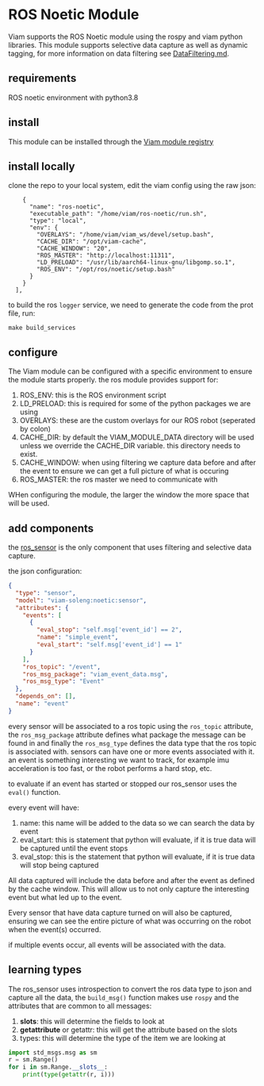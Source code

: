 # ROS Noetic Module

Viam supports the ROS Noetic module using the rospy and viam python libraries.
This module supports selective data capture as well as dynamic tagging, for more 
information on data filtering see [DataFiltering.md](./docs/DataFiltering.md).

## requirements

ROS noetic environment with python3.8

## install
This module can be installed through the [Viam module registry](https://docs.viam.com/registry/)

## install locally

clone the repo to your local system, edit the viam config using the raw json:
```  "modules": [
    {
      "name": "ros-noetic",
      "executable_path": "/home/viam/ros-noetic/run.sh",
      "type": "local",
      "env": {
        "OVERLAYS": "/home/viam/viam_ws/devel/setup.bash",
        "CACHE_DIR": "/opt/viam-cache",
        "CACHE_WINDOW": "20",
        "ROS_MASTER": "http://localhost:11311",
        "LD_PRELOAD": "/usr/lib/aarch64-linux-gnu/libgomp.so.1",
        "ROS_ENV": "/opt/ros/noetic/setup.bash"
      }
    }
  ],
```

to build the ros `logger` service, we need to generate the code from the prot file, run:
```shell
make build_services
```

## configure
The Viam module can be configured with a specific environment to ensure the module starts properly.
the ros module provides support for:
1. ROS_ENV: this is the ROS environment script
2. LD_PRELOAD: this is required for some of the python packages we are using
3. OVERLAYS: these are the custom overlays for our ROS robot (seperated by colon)
4. CACHE_DIR: by default the VIAM_MODULE_DATA directory will be used unless we override the CACHE_DIR variable. this directory needs to exist.
5. CACHE_WINDOW: when using filtering we capture data before and after the event to ensure we can get a full picture of what is occuring
6. ROS_MASTER: the ros master we need to communicate with

WHen configuring the module, the larger the window the more space that will be used.

## add components

the [ros_sensor](./components/ros_sensor.py) is the only component that uses filtering and selective data capture.

the json configuration: 
```json
{
  "type": "sensor",
  "model": "viam-soleng:noetic:sensor",
  "attributes": {
    "events": [
      {
        "eval_stop": "self.msg['event_id'] == 2",
        "name": "simple_event",
        "eval_start": "self.msg['event_id'] == 1"
      }
    ],
    "ros_topic": "/event",
    "ros_msg_package": "viam_event_data.msg",
    "ros_msg_type": "Event"
  },
  "depends_on": [],
  "name": "event"
}
```

every sensor will be associated to a ros topic using the `ros_topic` attribute, the `ros_msg_package` attribute defines 
what package the message can be found in and finally the `ros_msg_type` defines the data type that the ros topic is 
associated with. sensors can have one or more events associated with it. an event is something interesting we want to
track, for example imu acceleration is too fast, or the robot performs a hard stop, etc.

to evaluate if an event has started or stopped our ros_sensor uses the `eval()` function.

every event will have:
1. name: this name will be added to the data so we can search the data by event
2. eval_start: this is statement that python will evaluate, if it is true data will be captured until the event stops
3. eval_stop: this is the statement that python will evaluate, if it is true data will stop being captured

All data captured will include the data before and after the event as defined by the cache window. This will allow us to 
not only capture the interesting event but what led up to the event.

Every sensor that have data capture turned on will also be captured, ensuring we can see the entire picture of what was
occurring on the robot when the event(s) occurred.

if multiple events occur, all events will be associated with the data.

## learning types
The ros_sensor uses introspection to convert the ros data type to json and capture all the data, the `build_msg()` 
function makes use `rospy` and the attributes that are common to all messages:
1. __slots__: this will determine the fields to look at
2. __getattribute__ or getattr: this will get the attribute based on the slots
3. types: this will determine the type of the item we are looking at

```python
import std_msgs.msg as sm
r = sm.Range()
for i in sm.Range.__slots__:
    print(type(getattr(r, i)))
```
